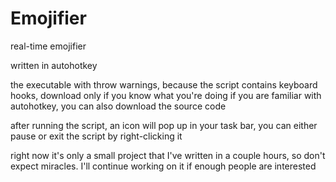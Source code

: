 # Emojifier
real-time emojifier

written in autohotkey

the executable with throw warnings, because the script contains keyboard hooks, download only if you know what you're doing
if you are familiar with autohotkey, you can also download the source code

after running the script, an icon will pop up in your task bar, you can either pause or exit the script by right-clicking it

right now it's only a small project that I've written in a couple hours, so don't expect miracles. I'll continue working on it if enough people are interested
